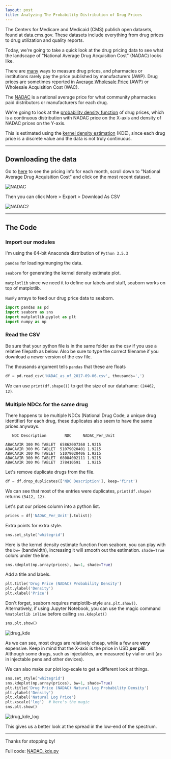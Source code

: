 ```yaml
---
layout: post
title: Analyzing The Probability Distribution of Drug Prices
---
```


The Centers for Medicare and Medicaid (CMS) publish open datasets, found at data.cms.gov. These datasets include everything from drug prices to drug utilization and quality reports. 

Today, we're going to take a quick look at the drug pricing data to see what the landscape of "National Average Drug Acquisition Cost" (NADAC) looks like. 

There are [many](http://pharmaceuticalcommerce.com/legal-regulatory/analyzing-drug-pricing-mechanisms/) ways to measure drug prices, and pharmacies or institutions rarely pay the price published by manufacturers (AWP). Drug prices are sometimes reported in [Average Wholesale Price](https://en.wikipedia.org/wiki/Average_wholesale_price_(pharmaceuticals)) (AWP) or Wholesale Acquisition Cost (WAC). 

The [NADAC](https://www.medicaid.gov/medicaid-chip-program-information/by-topics/prescription-drugs/ful-nadac-downloads/nadacmethodology.pdf) is a national average price for what community pharmacies paid distributors or manufacturers for each drug.

We're going to look at the [probability density function](https://en.wikipedia.org/wiki/Probability_density_function) of drug prices, which is a continuous distribution with NADAC price on the X-axis and density of NADAC prices on the Y-axis. 

This is estimated using the [kernel density estimation](https://en.wikipedia.org/wiki/Kernel_density_estimation) (KDE), since each drug price is a discrete value and the data is not truly continuous.

_________

## Downloading the data
Go to [here](https://www.medicaid.gov/medicaid/prescription-drugs/pharmacy-pricing/index.html) to see the pricing info for each month, scroll down to "National Average Drug Acquisition Cost" and click on the most recent dataset.

![NADAC](https://raw.githubusercontent.com/griffincalme/griffincalme.github.io/master/images/NADAC/NADAC.PNG)


Then you can click More > Export > Download As CSV

![NADAC2](https://raw.githubusercontent.com/griffincalme/griffincalme.github.io/master/images/NADAC/NADAC2.PNG)


________________
## The Code
### Import our modules
I'm using the 64-bit Anaconda distribution of `Python 3.5.3`

`pandas` for loading/munging the data.

`seaborn` for generating the kernel density estimate plot.

`matplotlib` since we need it to define our labels and stuff, seaborn works on top of matplotlib.

`NumPy` arrays to feed our drug price data to seaborn.

```python
import pandas as pd
import seaborn as sns
import matplotlib.pyplot as plt
import numpy as np
```

### Read the CSV
Be sure that your python file is in the same folder as the csv if you use a relative filepath as below. Also be sure to type the correct filename if you download a newer version of the csv file.
 
The thousands argument tells `pandas` that these are floats
```python
df = pd.read_csv('NADAC_as_of_2017-09-06.csv', thousands=',')
```

We can use `print(df.shape())` to get the size of our dataframe: `(24462, 12)`.


### Multiple NDCs for the same drug
There happens to be multiple NDCs (National Drug Code, a unique drug identifier) for each drug, these duplicates also seem to have the same prices anyways.

```
   NDC Description        NDC     NADAC_Per_Unit

ABACAVIR 300 MG TABLET	65862007360	1.9215
ABACAVIR 300 MG TABLET	51079020401	1.9215	
ABACAVIR 300 MG TABLET	51079020406	1.9215	
ABACAVIR 300 MG TABLET	68084002111	1.9215	
ABACAVIR 300 MG TABLET	378410591	1.9215	

```
Let's remove duplicate drugs from the file. 
```python
df = df.drop_duplicates(['NDC Description'], keep='first')
```

We can see that most of the entries were duplicates, `print(df.shape)` returns `(5412, 12)`.


Let's put our prices column into a python list.
```python
prices = df['NADAC_Per_Unit'].tolist()
```

Extra points for extra style.
```python
sns.set_style('whitegrid')
```

Here is the kernel density estimate function from seaborn, you can play with the `bw=` (bandwidth), increasing it will smooth out the estimation. `shade=True` colors under the line.

```python
sns.kdeplot(np.array(prices), bw=1, shade=True)
```

Add a title and labels.
```python
plt.title('Drug Price (NADAC) Probability Density')
plt.ylabel('Density')
plt.xlabel('Price')
```

Don't forget, seaborn requires matplotlib-style `sns.plt.show()`. Alternatively, if using Jupyter Notebook, you can use the magic command `%matplotlib inline` before calling `sns.kdeplot()`

```python
sns.plt.show()
```

![drug_kde](https://raw.githubusercontent.com/griffincalme/griffincalme.github.io/master/images/NADAC/drug_kde.png)


As we can see, most drugs are relatively cheap, while a few are ***very*** expensive. Keep in mind that the X-axis is the price in USD ***per pill.*** Although some drugs, such as injectables, are measured by vial or unit (as in injectable pens and other devices).

We can also make our plot log-scale to get a different look at things.

```python
sns.set_style('whitegrid')
sns.kdeplot(np.array(prices), bw=1, shade=True)
plt.title('Drug Price (NADAC) Natural Log Probability Density')
plt.ylabel('Density')
plt.xlabel('Natural Log Price')
plt.xscale('log')  # here's the magic
sns.plt.show()
```

![drug_kde_log](https://raw.githubusercontent.com/griffincalme/griffincalme.github.io/master/images/NADAC/drug_kde_log.png)

This gives us a better look at the spread in the low-end of the spectrum.

___________

Thanks for stopping by!

Full code: [NADAC_kde.py](https://raw.githubusercontent.com/griffincalme/griffincalme.github.io/master/images/NADAC/probability_dist.py)
